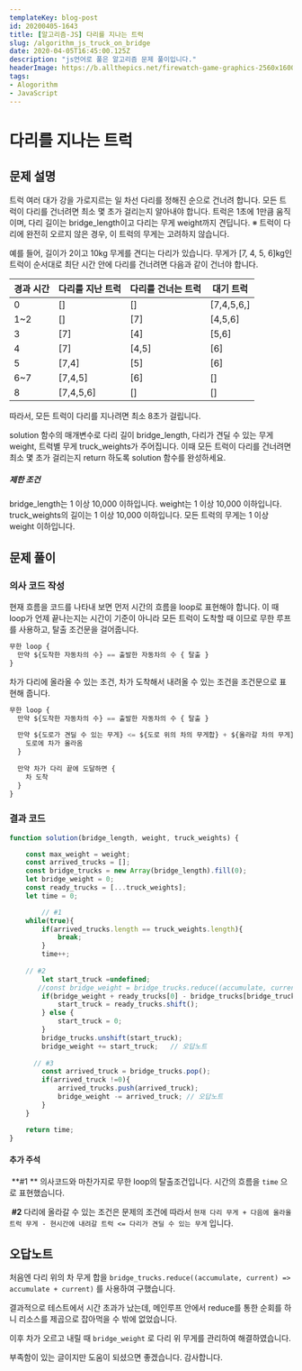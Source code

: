 ```yaml
---
templateKey: blog-post
id: 20200405-1643
title: [알고리즘-JS] 다리를 지나는 트럭
slug: /algorithm_js_truck_on_bridge
date: 2020-04-05T16:45:00.125Z
description: "js언어로 풀은 알고리즘 문제 풀이입니다."
headerImage: https://b.allthepics.net/firewatch-game-graphics-2560x1600.jpg
tags:
- Alogorithm
- JavaScript
---
```


# 다리를 지나는 트럭

## 문제 설명 

트럭 여러 대가 강을 가로지르는 일 차선 다리를 정해진 순으로 건너려 합니다. 모든 트럭이 다리를 건너려면 최소 몇 초가 걸리는지 알아내야 합니다. 트럭은 1초에 1만큼 움직이며, 다리 길이는 bridge_length이고 다리는 무게 weight까지 견딥니다.
 ※ 트럭이 다리에 완전히 오르지 않은 경우, 이 트럭의 무게는 고려하지 않습니다.

예를 들어, 길이가 2이고 10kg 무게를 견디는 다리가 있습니다. 무게가 [7, 4, 5, 6]kg인 트럭이 순서대로 최단 시간 안에 다리를 건너려면 다음과 같이 건너야 합니다.

| 경과 시간 | 다리를 지난 트럭 | 다리를 건너는 트럭 | 대기 트럭  |
| --------- | ---------------- | ------------------ | ---------- |
| 0         | []               | []                 | [7,4,5,6,] |
| 1~2       | []               | [7]                | [4,5,6]    |
| 3         | [7]              | [4]                | [5,6]      |
| 4         | [7]              | [4,5]              | [6]        |
| 5         | [7,4]            | [5]                | [6]        |
| 6~7       | [7,4,5]          | [6]                | []         |
| 8         | [7,4,5,6]        | []                 | []         |


따라서, 모든 트럭이 다리를 지나려면 최소 8초가 걸립니다.

solution 함수의 매개변수로 다리 길이 bridge_length, 다리가 견딜 수 있는 무게 weight, 트럭별 무게 truck_weights가 주어집니다. 이때 모든 트럭이 다리를 건너려면 최소 몇 초가 걸리는지 return 하도록 solution 함수를 완성하세요.

##### 제한 조건
bridge_length는 1 이상 10,000 이하입니다.
weight는 1 이상 10,000 이하입니다.
truck_weights의 길이는 1 이상 10,000 이하입니다.
모든 트럭의 무게는 1 이상 weight 이하입니다.





## 문제 풀이



### 의사 코드 작성

현재 흐름을 코드를 나타내 보면 먼저 시간의 흐름을 loop로 표현해야 합니다.
이 때 loop가 언제 끝나는지는 시간이 기준이 아니라 모든 트럭이 도착할 때 이므로 무한 루프를 사용하고, 탈출 조건문을 걸어줍니다.

```javascript
무한 loop {
  만약 ${도착한 자동차의 수} == 출발한 자동차의 수 { 탈출 }
}
```



차가 다리에 올라올 수 있는 조건, 차가 도착해서 내려올 수 있는 조건을 조건문으로 표현해 줍니다.

```javascript
무한 loop {
  만약 ${도착한 자동차의 수} == 출발한 자동차의 수 { 탈출 }
  
  만약 ${도로가 견딜 수 있는 무게} <= ${도로 위의 차의 무게합} + ${올라갈 차의 무게} {
    도로에 차가 올라옴
  }
  
  만약 차가 다리 끝에 도달하면 {
    차 도착
  }
}
```





### 결과 코드 

```js
function solution(bridge_length, weight, truck_weights) {

    const max_weight = weight;
    const arrived_trucks = [];
    const bridge_trucks = new Array(bridge_length).fill(0);
    let bridge_weight = 0;
    const ready_trucks = [...truck_weights];
    let time = 0;

		// #1
    while(true){
        if(arrived_trucks.length == truck_weights.length){
            break;
        }
        time++;
      
    // #2  
        let start_truck =undefined;
       //const bridge_weight = bridge_trucks.reduce((accumulate, current) => accumulate + current); 오답노트
        if(bridge_weight + ready_trucks[0] - bridge_trucks[bridge_trucks.length-1]  <= max_weight){
            start_truck = ready_trucks.shift();
        } else {
            start_truck = 0;
        }
        bridge_trucks.unshift(start_truck);
        bridge_weight += start_truck;	// 오답노트
      
      // #3
        const arrived_truck = bridge_trucks.pop();
        if(arrived_truck !=0){
            arrived_trucks.push(arrived_truck);
            bridge_weight -= arrived_truck;	// 오답노트
        }
    }

    return time;
}
```

#### 추가 주석

​	**#1 ** 의사코드와 마찬가지로 무한 loop의 탈출조건입니다. 시간의 흐름을 `time` 으로 표현했습니다.

​	**#2**  다리에 올라갈 수 있는 조건은 문제의 조건에 따라서 `현재 다리 무게 + 다음에 올라올 트럭 무게 - 현시간에 내려갈 트럭 <= 다리가 견딜 수 있는 무게` 입니다.





## 오답노트

처음엔 다리 위의 차 무게 합을
`bridge_trucks.reduce((accumulate, current) => accumulate + current)` 를 사용하여 구했습니다.

결과적으로 테스트에서 시간 초과가 났는데, 메인루프 안에서 reduce를 통한 순회를 하니 리소스를 제곱으로 잡아먹을 수 밖에 없었습니다.

이후 차가 오르고 내릴 때 `bridge_weight` 로 다리 위 무게를 관리하여 해결하였습니다.











부족함이 있는 글이지만 도움이 되셨으면 좋겠습니다. 감사합니다.